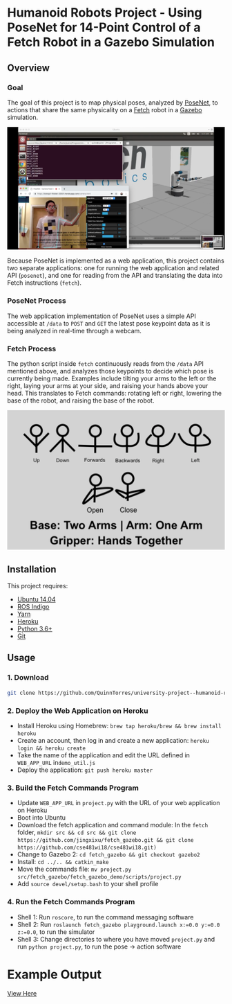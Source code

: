 # Humanoid Robots Project - Using PoseNet for 14-Point Control of a Fetch Robot in a Gazebo Simulation

## Overview

### Goal

The goal of this project is to map physical poses, analyzed by [PoseNet](https://github.com/tensorflow/tfjs-models/tree/master/posenet), to actions that share the same physicality on a [Fetch](https://fetchrobotics.com/) robot in a [Gazebo](https://gazebosim.org/) simulation.

![Example](example.png)

Because PoseNet is implemented as a web application, this project contains two separate applications: one for running the web application and related API (`posenet`), and one for reading from the API and translating the data into Fetch instructions (`fetch`).

### PoseNet Process

The web application implementation of PoseNet uses a simple API accessible at `/data` to `POST` and `GET` the latest pose keypoint data as it is being analyzed in real-time through a webcam.

### Fetch Process

The python script inside `fetch` continuously reads from the `/data` API mentioned above, and analyzes those keypoints to decide which pose is currently being made. Examples include tilting your arms to the left or the right, laying your arms at your side, and raising your hands above your head. This translates to Fetch commands: rotating left or right, lowering the base of the robot, and raising the base of the robot.

![Instructions](posenet/Instructions.png)

## Installation

This project requires:
- [Ubuntu 14.04](http://releases.ubuntu.com/14.04/)
- [ROS Indigo](http://wiki.ros.org/indigo)
- [Yarn](https://classic.yarnpkg.com/en/)
- [Heroku](https://dashboard.heroku.com/apps)
- [Python 3.6+](https://www.python.org/)
- [Git](https://git-scm.com/)

## Usage

### 1. Download

```bash
git clone https://github.com/QuinnTorres/university-project--humanoid-robots && cd university-project--humanoid-robots
```

### 2. Deploy the Web Application on Heroku

- Install Heroku using Homebrew: `brew tap heroku/brew && brew install heroku`
- Create an account, then log in and create a new application: `heroku login && heroku create`
- Take the name of the application and edit the URL defined in `WEB_APP_URL` in`demo_util.js`
- Deploy the application: `git push heroku master`

### 3. Build the Fetch Commands Program

- Update `WEB_APP_URL` in `project.py` with the URL of your web application on Heroku
- Boot into Ubuntu
- Download the fetch application and command module: In the `fetch` folder, `mkdir src && cd src && git clone https://github.com/jingxixu/fetch_gazebo.git && git clone https://github.com/cse481wi18/cse481wi18.git)`
- Change to Gazebo 2: `cd fetch_gazebo && git checkout gazebo2`
- Install: `cd ../.. && catkin_make`
- Move the commands file: `mv project.py src/fetch_gazebo/fetch_gazebo_demo/scripts/project.py`
- Add `source devel/setup.bash` to your shell profile

### 4. Run the Fetch Commands Program

- Shell 1: Run `roscore`, to run the command messaging software
- Shell 2: Run `roslaunch fetch_gazebo playground.launch x:=0.0 y:=0.0 z:=0.0`, to run the simulator
- Shell 3: Change directories to where you have moved `project.py` and run `python project.py`, to run the pose -> action software

# Example Output

[View Here](https://youtu.be/zh1kHpN14JA)
